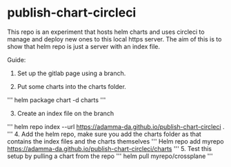 # publish-chart-circleci

This repo is an experiment that hosts helm charts and uses circleci to manage and deploy new ones to this local https server. The aim of this is to show that helm repo is just a server with an index file.

Guide:

1. Set up the gitlab page using a branch.

2. Put some charts into the charts folder.

'''
helm package chart -d charts
'''

3. Create an index file on the branch

'''
helm repo index --url https://adamma-da.github.io/publish-chart-circleci . 
'''
4. Add the helm repo, make sure you add the charts folder as that contains the index files and the charts themselves
'''
Helm repo add myrepo https://adamma-da.github.io/publish-chart-circleci/charts
'''
5. Test this setup by pulling a chart from the repo
'''
helm pull myrepo/crossplane
'''
